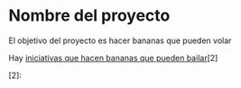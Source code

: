 Nombre del proyecto 
==========================

El objetivo del proyecto es
hacer bananas que pueden volar

Hay [iniciativas que hacen bananas que pueden bailar][1][2]

[1]: http://thedata.pub/    
[2]: 

